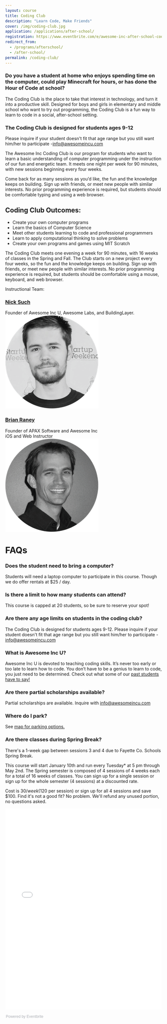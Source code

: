 ```yaml
---
layout: course
title: Coding Club
description: "Learn Code, Make Friends"
cover: /img/coding-club.jpg
application: /applications/after-school/
registration: https://www.eventbrite.com/e/awesome-inc-after-school-coding-club-spring-2017-tuesdays-tickets-29642641940?aff=es2
redirect_from: 
  - /programs/afterschool/
  - /after-school/
permalink: /coding-club/
---
```


### **Do you have a student at home who enjoys spending time on the computer, could play Minecraft for hours, or has done the Hour of Code at school?**

The Coding Club is the place to take that interest in technology, and turn it into a productive skill. Designed for boys and girls in elementary and middle school who want to try out programming, the Coding Club is a fun way to learn to code in a social, after-school setting.

### The Coding Club is designed for students ages 9-12
Please inquire if your student doesn't fit that age range but you still want him/her to participate -[info@awesomeincu.com](mailto:info@awesomeincu.com)

The Awesome Inc Coding Club is our program for students who want to learn a basic understanding of computer programming under the instruction of our fun and energetic team. It meets one night per week for 90 minutes, with new sessions beginning every four weeks.

Come back for as many sessions as you’d like, the fun and the knowledge keeps on building. Sign up with friends, or meet new people with similar interests. No prior programming experience is required, but students should be comfortable typing and using a web browser.

## Coding Club Outcomes:
- Create your own computer programs
- Learn the basics of Computer Science
- Meet other students learning to code and professional programmers
- Learn to apply computational thinking to solve problems
- Create your own programs and games using MIT Scratch


The Coding Club meets one evening a week for 90 minutes, with 16 weeks of classes in the Spring and Fall. The Club starts on a new project every four weeks, so the fun and the knowledge keeps on building. Sign up with friends, or meet new people with similar interests. No prior programming experience is required, but students should be comfortable using a mouse, keyboard, and web browser. 

Instructional Team:

### [Nick Such](https://www.linkedin.com/in/nicksuch)
Founder of Awesome Inc U, Awesome Labs, and BuildingLayer.
![Nick Such](/img/nick-such.png)

### [Brian Raney](https://www.linkedin.com/in/brianraney)
Founder of APAX Software and Awesome Inc  
iOS and Web Instructor  
![Brian Raney](/img/brian-raney.png)

# **FAQs**

### **Does the student need to bring a computer?**
Students will need a laptop computer to participate in this course. Though we do offer rentals at $25 / day.

### **Is there a limit to how many students can attend?**
This course is capped at 20 students, so be sure to reserve your spot!

### **Are there any age limits on students in the coding club?**
The Coding Club is designed for students ages 9-12. Please inquire if your student doesn't fit that age range but you still want him/her to participate - [info@awesomeincu.com](mailto:info@awesomeincu.com)

### **What is Awesome Inc U?**
Awesome Inc U is devoted to teaching coding skills. It’s never too early or too late to learn how to code. You don’t have to be a genius to learn to code, you just need to be determined. Check out what some of our [past students have to say!](https://www.youtube.com/watch?v=kSqzDzU-Bxo)

### **Are there partial scholarships available?**

Partial scholarships are available. Inquire with [info@awesomeincu.com](mailto:info@awesomeincu.com)

### **Where do I park?**

See [map for parking options.](https://www.awesomeinc.org/parking/)

### **Are there classes during Spring Break?**
There's a 1-week gap between sessions 3 and 4 due to Fayette Co. Schools Spring Break.


This course will start January 10th and run every Tuesday* at 5 pm through May 2nd. The Spring semester is composed of 4 sessions of 4 weeks each for a total of 16 weeks of classes. You can sign up for a single session or sign up for the whole semester (4 sessions) at a discounted rate.
 
Cost is $30 / week ($120 per session) or sign up for all 4 sessions and save $100. Find it's not a good fit? No problem. We'll refund any unused portion, no questions asked. 

<!--Eventbrite generated ticket form widget-->
<div style="width:100%; text-align:left;"><iframe src="//eventbrite.com/tickets-external?eid=29642641940&ref=etckt" frameborder="0" height="648" width="100%" vspace="0" hspace="0" marginheight="5" marginwidth="5" scrolling="auto" allowtransparency="true"></iframe><div style="font-family:Helvetica, Arial; font-size:12px; padding:10px 0 5px; margin:2px; width:100%; text-align:left;" ><a class="powered-by-eb" style="color: #ADB0B6; text-decoration: none;" target="_blank" href="http://www.eventbrite.com/">Powered by Eventbrite</a></div></div>

